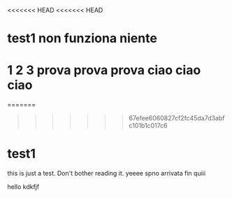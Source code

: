 <<<<<<< HEAD
<<<<<<< HEAD
# test1 non funziona niente
1 2 3 prova prova prova ciao ciao ciao
=======
=======

>>>>>>> 67efee6060827cf2fc45da7d3abfc101b1c017c6
# test1
this is just a test. Don't bother reading it. yeeee spno arrivata fin quiii

hello
kdkfjf
